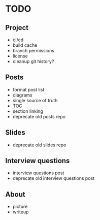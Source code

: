 # TODO

## Project

- ci/cd
- build cache
- branch permissions
- license
- cleanup git history?

## Posts

- format post list
- diagrams
- single source of truth
- TOC
- section linking
- deprecate old posts repo

## Slides

- deprecate old slides repo

## Interview questions

- interview questions post
- deprecate old interview questions post

## About

- picture
- writeup
